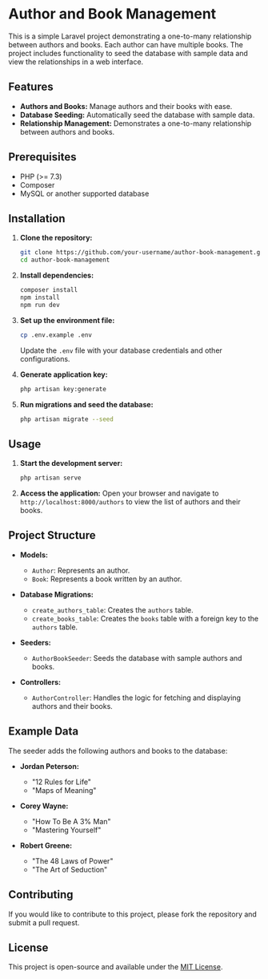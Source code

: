 # Author and Book Management

This is a simple Laravel project demonstrating a one-to-many relationship between authors and books. Each author can have multiple books. The project includes functionality to seed the database with sample data and view the relationships in a web interface.

## Features

- **Authors and Books:** Manage authors and their books with ease.
- **Database Seeding:** Automatically seed the database with sample data.
- **Relationship Management:** Demonstrates a one-to-many relationship between authors and books.

## Prerequisites

- PHP (>= 7.3)
- Composer
- MySQL or another supported database

## Installation

1. **Clone the repository:**
    ```bash
    git clone https://github.com/your-username/author-book-management.git
    cd author-book-management
    ```

2. **Install dependencies:**
    ```bash
    composer install
    npm install
    npm run dev
    ```

3. **Set up the environment file:**
    ```bash
    cp .env.example .env
    ```
    Update the `.env` file with your database credentials and other configurations.

4. **Generate application key:**
    ```bash
    php artisan key:generate
    ```

5. **Run migrations and seed the database:**
    ```bash
    php artisan migrate --seed
    ```

## Usage

1. **Start the development server:**
    ```bash
    php artisan serve
    ```

2. **Access the application:**
    Open your browser and navigate to `http://localhost:8000/authors` to view the list of authors and their books.

## Project Structure

- **Models:**
  - `Author`: Represents an author.
  - `Book`: Represents a book written by an author.

- **Database Migrations:**
  - `create_authors_table`: Creates the `authors` table.
  - `create_books_table`: Creates the `books` table with a foreign key to the `authors` table.

- **Seeders:**
  - `AuthorBookSeeder`: Seeds the database with sample authors and books.

- **Controllers:**
  - `AuthorController`: Handles the logic for fetching and displaying authors and their books.

## Example Data

The seeder adds the following authors and books to the database:

- **Jordan Peterson:**
  - "12 Rules for Life"
  - "Maps of Meaning"

- **Corey Wayne:**
  - "How To Be A 3% Man"
  - "Mastering Yourself"

- **Robert Greene:**
  - "The 48 Laws of Power"
  - "The Art of Seduction"

## Contributing

If you would like to contribute to this project, please fork the repository and submit a pull request.

## License

This project is open-source and available under the [MIT License](LICENSE).
